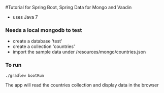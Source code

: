#Tutorial for Spring Boot, Spring Data for Mongo and Vaadin

* uses Java 7

### Needs a local mongodb to test

* create a database 'test'
* create a collection 'countries'
* import the sample data under /resources/mongo/countries.json

### To run
```
./gradlew bootRun
```

The app will read the countries collection and display data in the browser
